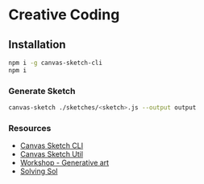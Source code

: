 # Creative Coding

## Installation

```bash
npm i -g canvas-sketch-cli
npm i
```

### Generate Sketch

```bash
canvas-sketch ./sketches/<sketch>.js --output output
```

### Resources

- [Canvas Sketch CLI](https://github.com/mattdesl/canvas-sketch/)
- [Canvas Sketch Util](https://github.com/mattdesl/canvas-sketch-util)
- [Workshop - Generative art](https://github.com/mattdesl/workshop-generative-art)
- [Solving Sol](http://solvingsol.com)
